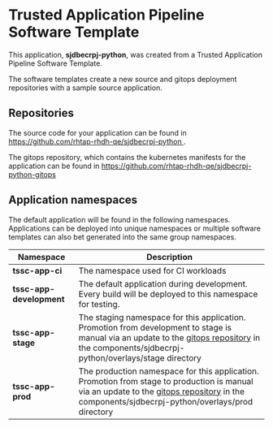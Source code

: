 # Trusted Application Pipeline Software Template

This application, **sjdbecrpj-python**, was created from a Trusted Application Pipeline Software Template.

The software templates create a new source and gitops deployment repositories with a sample source application. 

## Repositories

The source code for your application can be found in [https://github.com/rhtap-rhdh-qe/sjdbecrpj-python ](https://github.com/rhtap-rhdh-qe/sjdbecrpj-python ).
 
The gitops repository, which contains the kubernetes manifests for the application can be found in 
[https://github.com/rhtap-rhdh-qe/sjdbecrpj-python-gitops ](https://github.com/rhtap-rhdh-qe/sjdbecrpj-python-gitops ) 

## Application namespaces 

The default application will be found in the following namespaces. Applications can be deployed into unique namespaces or multiple software templates can also bet generated into the same group namespaces.  

|  Namespace   |  Description   |  
| -------- | -------- |
| **tssc-app-ci** | The namespace used for CI workloads |
| **tssc-app-development** | The default application during development. Every build will be deployed to this namespace for testing. |
| **tssc-app-stage** | The staging namespace for this application. Promotion from development to stage is manual via an update to the [gitops repository](https://github.com/rhtap-rhdh-qe/sjdbecrpj-python-gitops ) in the components/sjdbecrpj-python/overlays/stage directory |
| **tssc-app-prod** | The production namespace for this application. Promotion from stage to production is manual via an update to the [gitops repository](https://github.com/rhtap-rhdh-qe/sjdbecrpj-python-gitops ) in the components/sjdbecrpj-python/overlays/prod directory |